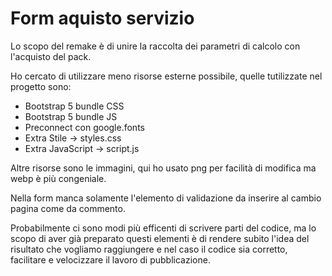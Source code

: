 # Form aquisto servizio

Lo scopo del remake è di unire la raccolta dei parametri di calcolo con l'acquisto del pack.

Ho cercato di utilizzare meno risorse esterne possibile, quelle tutilizzate nel progetto sono:
- Bootstrap 5 bundle CSS
- Bootstrap 5 bundle JS
- Preconnect con google.fonts
- Extra Stile -> styles.css
- Extra JavaScript -> script.js

Altre risorse sono le immagini, qui ho usato png per facilità di modifica ma webp è più congeniale.

Nella form manca solamente l'elemento di validazione da inserire al cambio pagina come da commento.

Probabilmente ci sono modi più efficenti di scrivere parti del codice, ma lo scopo di aver già preparato questi elementi è di rendere subito l'idea del risultato che vogliamo raggiungere e nel caso il codice sia corretto, facilitare e velocizzare il lavoro di pubblicazione.
